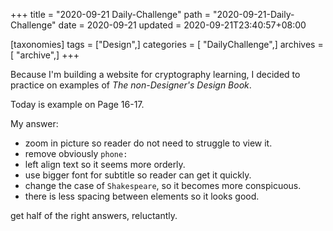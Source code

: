 +++
title = "2020-09-21 Daily-Challenge"
path = "2020-09-21-Daily-Challenge"
date = 2020-09-21
updated = 2020-09-21T23:40:57+08:00

[taxonomies]
tags = ["Design",]
categories = [ "DailyChallenge",]
archives = [ "archive",]
+++

Because I'm building a website for cryptography learning, I decided to practice on examples of *The non-Designer's Design Book*.

Today is example on Page 16-17.

<!-- more -->

My answer:
  - zoom in picture so reader do not need to struggle to view it.
  - remove obviously `phone:`
  - left align text so it seems more orderly.
  - use bigger font for subtitle so reader can get it quickly.
  - change the case of `Shakespeare`, so it becomes more conspicuous.
  - there is less spacing between elements so it looks good.

get half of the right answers, reluctantly.